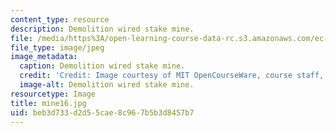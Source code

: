 ```yaml
---
content_type: resource
description: Demolition wired stake mine.
file: /media/https%3A/open-learning-course-data-rc.s3.amazonaws.com/ec-s06-design-for-demining-spring-2007/beb3d733d2d55cae8c967b5b3d8457b7_mine16.jpg
file_type: image/jpeg
image_metadata:
  caption: Demolition wired stake mine.
  credit: 'Credit: Image courtesy of MIT OpenCourseWare, course staff, and students.'
  image-alt: Demolition wired stake mine.
resourcetype: Image
title: mine16.jpg
uid: beb3d733-d2d5-5cae-8c96-7b5b3d8457b7
---
```

